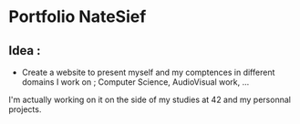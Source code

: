 # Portfolio NateSief

## Idea :
- Create a website to present myself and my comptences in different domains I work on ; Computer Science, AudioVisual work, ...

I'm actually working on it on the side of my studies at 42 and my personnal projects.
